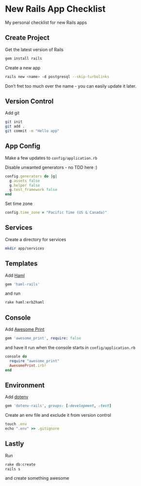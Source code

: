 # New Rails App Checklist

My personal checklist for new Rails apps

## Create Project

Get the latest version of Rails

```sh
gem install rails
```

Create a new app

```sh
rails new <name> -d postgresql --skip-turbolinks
```

Don’t fret too much over the name - you can easily update it later.

## Version Control

Add git

```sh
git init
git add .
git commit -m "Hello app"
```

## App Config

Make a few updates to `config/application.rb`

Disable unwanted generators - no TDD here :)

```ruby
config.generators do |g|
  g.assets false
  g.helper false
  g.test_framework false
end
```

Set time zone

```ruby
config.time_zone = "Pacific Time (US & Canada)"
```

## Services

Create a directory for services

```sh
mkdir app/services
```

## Templates

Add [Haml](https://github.com/indirect/haml-rails)

```ruby
gem 'haml-rails'
```

and run

```sh
rake haml:erb2haml
```

## Console

Add [Awesome Print](https://github.com/awesome-print/awesome_print)

```ruby
gem 'awesome_print', require: false
```

and have it run when the console starts in `config/application.rb`

```ruby
console do
  require "awesome_print"
  AwesomePrint.irb!
end
```

## Environment

Add [dotenv](https://github.com/bkeepers/dotenv)

```ruby
gem 'dotenv-rails', groups: [:development, :test]
```

Create an env file and exclude it from version control

```ruby
touch .env
echo ".env" >> .gitignore
```

## Lastly

Run

```sh
rake db:create
rails s
```

and create something awesome
